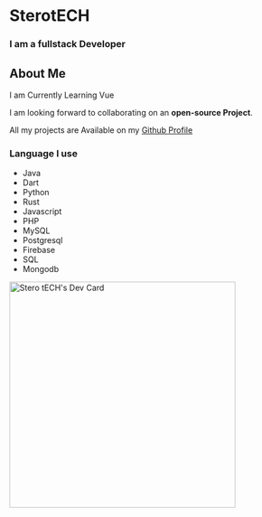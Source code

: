 # SterotECH

### I am a fullstack Developer

## About Me
I am Currently Learning Vue

I am looking forward to collaborating on an **open-source Project**.

All my projects are Available on my [Github Profile](https://github.com/SterotECH/SterotECH)

### Language I use
 - Java
 - Dart
 - Python
 - Rust
 - Javascript
 - PHP
 - MySQL
 - Postgresql
 - Firebase
 - SQL
 - Mongodb

<a href="https://app.daily.dev/sterotech"><img src="https://api.daily.dev/devcards/d8040e8ad4d0417e94a3b4f957263ef5.png?r=y3v" width="400" alt="Stero tECH's Dev Card"/></a>
